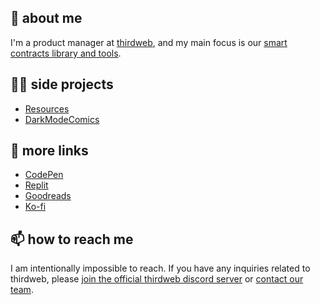 
## 🚀 about me
I'm a product manager at [thirdweb](https://thirdweb.com), and my main focus is our [smart contracts library and tools](https://thirdweb.com/contracts).

## 👩‍💻 side projects
- [Resources](https://resources.technology)
- [DarkModeComics](https://twitter.com/darkmodecomics)

## 🔗 more links
- [CodePen](https://codepen.io/saminacodes)
- [Replit](https://replit.com/@saminacodes)
- [Goodreads](https://goodreads.com/saminacodes)
- [Ko-fi](https://ko-fi.com/saminacodes)

## 📫 how to reach me
I am intentionally impossible to reach. If you have any inquiries related to thirdweb, please [join the official thirdweb discord server](https://discord.gg/thirdweb) or [contact our team](https://thirdweb.com/contact-us). 
